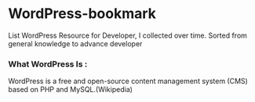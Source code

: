 # WordPress-bookmark
List WordPress Resource for Developer, I collected  over time. Sorted from general knowledge to advance developer

### What WordPress Is :
WordPress is a free and open-source content management system (CMS) based on PHP and MySQL.(Wikipedia)
